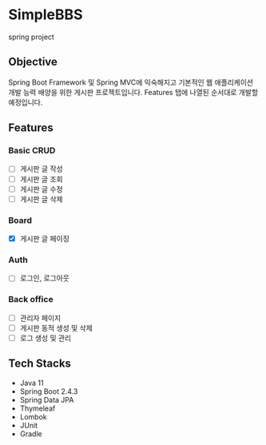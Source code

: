 # SimpleBBS
spring project
## Objective
Spring Boot Framework 및 Spring MVC에 익숙해지고 기본적인 웹 애플리케이션 개발 능력 배양을 위한 게시판 프로젝트입니다.
Features 탭에 나열된 순서대로 개발할 예정입니다.
## Features
### Basic CRUD
- [ ] 게시판 글 작성
- [ ] 게시판 글 조회
- [ ] 게시판 글 수정
- [ ] 게시판 글 삭제
### Board
- [X] 게시판 글 페이징
### Auth
- [ ] 로그인, 로그아웃
### Back office
- [ ] 관리자 페이지
- [ ] 게시판 동적 생성 및 삭제
- [ ] 로그 생성 및 관리
## Tech Stacks
- Java 11
- Spring Boot 2.4.3
- Spring Data JPA
- Thymeleaf
- Lombok
- JUnit
- Gradle
